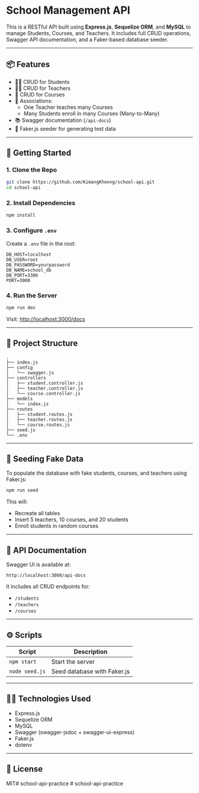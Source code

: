 # School Management API

This is a RESTful API built using **Express.js**, **Sequelize ORM**, and **MySQL** to manage Students, Courses, and Teachers. It includes full CRUD operations, Swagger API documentation, and a Faker-based database seeder.

---

## 📦 Features

- 🧑‍🎓 CRUD for Students
- 🧑‍🏫 CRUD for Teachers
- 📘 CRUD for Courses
- 🔁 Associations:
  - One Teacher teaches many Courses
  - Many Students enroll in many Courses (Many-to-Many)
- 📚 Swagger documentation (`/api-docs`)
- 🧪 Faker.js seeder for generating test data

---

## 🚀 Getting Started

### 1. Clone the Repo

```bash
git clone https://github.com/KimangKhenng/school-api.git
cd school-api
```

### 2. Install Dependencies

```bash
npm install
```

### 3. Configure `.env`

Create a `.env` file in the root:

```env
DB_HOST=localhost
DB_USER=root
DB_PASSWORD=yourpassword
DB_NAME=school_db
DB_PORT=3306
PORT=3000
```

### 4. Run the Server

```bash
npm run dev
```

Visit: [http://localhost:3000/docs](http://localhost:3000/api-docs)

---

## 📂 Project Structure

```
.
├── index.js
├── config
│   └── swagger.js
├── controllers
│   ├── student.controller.js
│   ├── teacher.controller.js
│   └── course.controller.js
├── models
│   └── index.js
├── routes
│   ├── student.routes.js
│   ├── teacher.routes.js
│   └── course.routes.js
├── seed.js
└── .env
```

---

## 🧪 Seeding Fake Data

To populate the database with fake students, courses, and teachers using Faker.js:

```bash
npm run seed
```

This will:
- Recreate all tables
- Insert 5 teachers, 10 courses, and 20 students
- Enroll students in random courses

---

## 📘 API Documentation

Swagger UI is available at:

```
http://localhost:3000/api-docs
```

It includes all CRUD endpoints for:

- `/students`
- `/teachers`
- `/courses`

---

## ⚙️ Scripts

| Script        | Description            |
|---------------|------------------------|
| `npm start`   | Start the server       |
| `node seed.js`| Seed database with Faker.js |

---

## 🧑‍💻 Technologies Used

- Express.js
- Sequelize ORM
- MySQL
- Swagger (swagger-jsdoc + swagger-ui-express)
- Faker.js
- dotenv

---

## 📄 License

MIT#   s c h o o l - a p i - p r a c t i c e  
 #   s c h o o l - a p i - p r a c t i c e  
 
